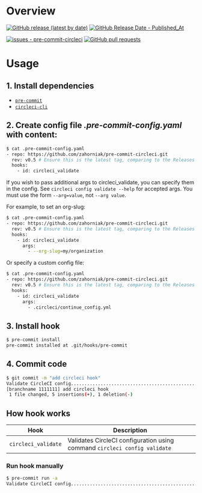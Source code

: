 # Overview
[![GitHub release (latest by date)](https://img.shields.io/github/v/release/zahorniak/pre-commit-circleci?label=latest%20release)](https://github.com/zahorniak/pre-commit-circleci/releases/)
[![GitHub Release Date - Published_At](https://img.shields.io/github/release-date/zahorniak/pre-commit-circleci)](https://github.com/zahorniak/pre-commit-circleci/releases/)

[![issues - pre-commit-circleci](https://img.shields.io/github/issues/zahorniak/pre-commit-circleci)](https://github.com/zahorniak/pre-commit-circleci/issues)
[![GitHub pull requests](https://img.shields.io/github/issues-pr/zahorniak/pre-commit-circleci)](https://github.com/zahorniak/pre-commit-circleci/pulls)

# Usage
## 1. Install dependencies
* [`pre-commit`](https://pre-commit.com/#install)
* [`circleci-cli`](https://circleci.com/docs/2.0/local-cli/#installation)

## 2. Create config file ***.pre-commit-config.yaml*** with content:
```bash
$ cat .pre-commit-config.yaml
- repo: https://github.com/zahorniak/pre-commit-circleci.git
  rev: v0.5 # Ensure this is the latest tag, comparing to the Releases tab
  hooks:
    - id: circleci_validate
```

If you wish to pass additional args to circleci_validate, you can specify
them in the config. See `circleci config validate --help` for accepted args.
You must use the form `--arg=value`, not `--arg value`.

For example, to set an org-slug:
```bash
$ cat .pre-commit-config.yaml
- repo: https://github.com/zahorniak/pre-commit-circleci.git
  rev: v0.5 # Ensure this is the latest tag, comparing to the Releases tab
  hooks:
    - id: circleci_validate
      args:
        - --org-slug=my/organization
```

Or specify a custom config file:
```bash
$ cat .pre-commit-config.yaml
- repo: https://github.com/zahorniak/pre-commit-circleci.git
  rev: v0.5 # Ensure this is the latest tag, comparing to the Releases tab
  hooks:
    - id: circleci_validate
      args:
        - .circleci/continue_config.yml
```

## 3. Install hook
```bash
$ pre-commit install
pre-commit installed at .git/hooks/pre-commit
```

## 4. Commit code
```bash
$ git commit -m "add circleci hook"
Validate CircleCI config.................................................Passed
[branchname 1111111] add circleci hook
 1 file changed, 5 insertions(+), 1 deletion(-)
 ```

## How hook works
|   Hook    |   Description    |
|  ---  |  ---  |
|   `circleci_validate`    |   Validates CircleCI configuration using command `circleci config validate`    |



### Run hook manually
```bash
$ pre-commit run -a
Validate CircleCI config.................................................Passed
```
